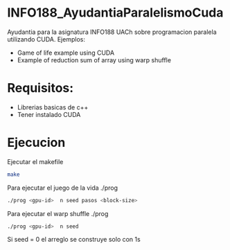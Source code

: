 # INFO188_AyudantiaParalelismoCuda
Ayudantia para la asignatura INFO188 UACh sobre programacion paralela utilizando CUDA.
Ejemplos:
- Game of life example using CUDA
- Example of reduction sum of array using warp shuffle 

# Requisitos:
- Librerias basicas de c++
- Tener instalado CUDA

# Ejecucion
Ejecutar el makefile
```bash
make
```
Para ejecutar el juego de la vida ./prog
```bash
./prog <gpu-id>  n seed pasos <block-size>
```
Para ejecutar el warp shuffle ./prog
```bash
./prog <gpu-id>  n seed
```
Si seed = 0 el arreglo se construye solo con 1s

